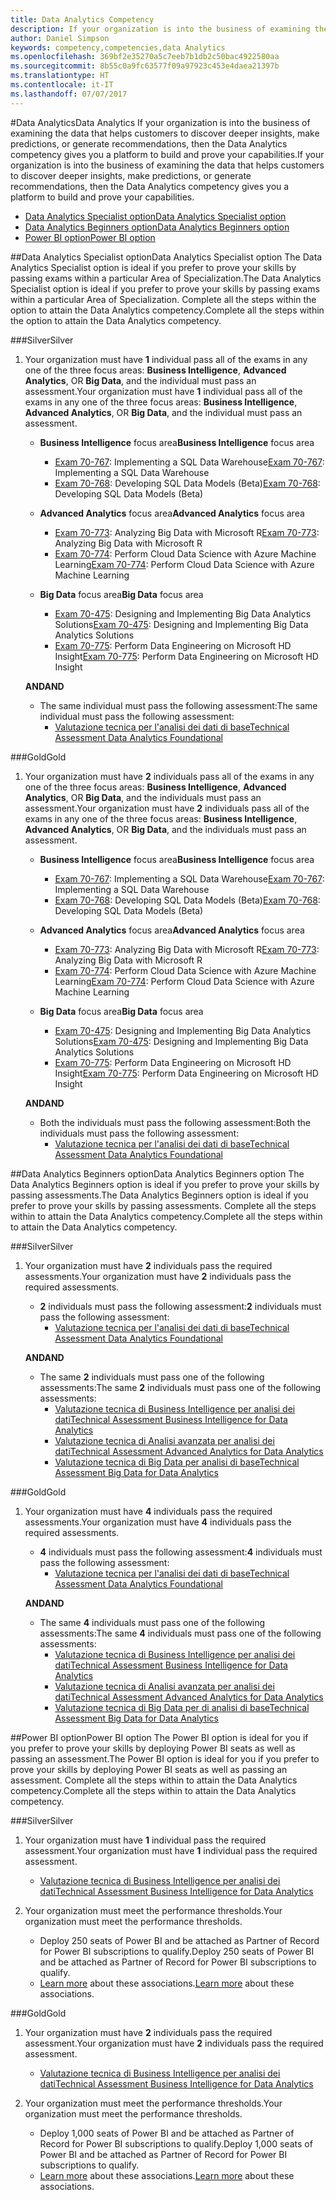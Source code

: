```yaml
---
title: Data Analytics Competency
description: If your organization is into the business of examining the data that helps customers to discover deeper insights, make predictions, or generate recommendations, then the Data Analytics competency gives you a platform to build and prove your capabilities.
author: Daniel Simpson
keywords: competency,competencies,data Analytics
ms.openlocfilehash: 369bf2e35270a5c7eeb7b1db2c50bac4922580aa
ms.sourcegitcommit: 8b55c0a9fc63577f09a97923c453e4daea21397b
ms.translationtype: HT
ms.contentlocale: it-IT
ms.lasthandoff: 07/07/2017
---
```

#<a name="data-analytics"></a><span data-ttu-id="e48d3-104">Data Analytics</span><span class="sxs-lookup"><span data-stu-id="e48d3-104">Data Analytics</span></span>
<span data-ttu-id="e48d3-105">If your organization is into the business of examining the data that helps customers to discover deeper insights, make predictions, or generate recommendations, then the Data Analytics competency gives you a platform to build and prove your capabilities.</span><span class="sxs-lookup"><span data-stu-id="e48d3-105">If your organization is into the business of examining the data that helps customers to discover deeper insights, make predictions, or generate recommendations, then the Data Analytics competency gives you a platform to build and prove your capabilities.</span></span>

- [<span data-ttu-id="e48d3-106">Data Analytics Specialist option</span><span class="sxs-lookup"><span data-stu-id="e48d3-106">Data Analytics Specialist option</span></span>](#data-analytics-specialist-option)
- [<span data-ttu-id="e48d3-107">Data Analytics Beginners option</span><span class="sxs-lookup"><span data-stu-id="e48d3-107">Data Analytics Beginners option</span></span>](#data-analytics-beginners-option)
- [<span data-ttu-id="e48d3-108">Power BI option</span><span class="sxs-lookup"><span data-stu-id="e48d3-108">Power BI option</span></span>](#power-bi-option)

##<a name="data-analytics-specialist-option"></a><span data-ttu-id="e48d3-109">Data Analytics Specialist option</span><span class="sxs-lookup"><span data-stu-id="e48d3-109">Data Analytics Specialist option</span></span>
<span data-ttu-id="e48d3-110">The Data Analytics Specialist option is ideal if you prefer to prove your skills by passing exams within a particular Area of Specialization.</span><span class="sxs-lookup"><span data-stu-id="e48d3-110">The Data Analytics Specialist option is ideal if you prefer to prove your skills by passing exams within a particular Area of Specialization.</span></span> <span data-ttu-id="e48d3-111">Complete all the steps within the option to attain the Data Analytics competency.</span><span class="sxs-lookup"><span data-stu-id="e48d3-111">Complete all the steps within the option to attain the Data Analytics competency.</span></span>

###<a name="silver"></a><span data-ttu-id="e48d3-112">Silver</span><span class="sxs-lookup"><span data-stu-id="e48d3-112">Silver</span></span>
1. <span data-ttu-id="e48d3-113">Your organization must have **1** individual pass all of the exams in any one of the three focus areas: **Business Intelligence**, **Advanced Analytics**, OR **Big Data**, and the individual must pass an assessment.</span><span class="sxs-lookup"><span data-stu-id="e48d3-113">Your organization must have **1** individual pass all of the exams in any one of the three focus areas: **Business Intelligence**, **Advanced Analytics**, OR **Big Data**, and the individual must pass an assessment.</span></span>

    - <span data-ttu-id="e48d3-114">**Business Intelligence** focus area</span><span class="sxs-lookup"><span data-stu-id="e48d3-114">**Business Intelligence** focus area</span></span>
        - <span data-ttu-id="e48d3-115">[Exam 70-767](https://www.microsoft.com/en-us/learning/exam-70-767.aspx): Implementing a SQL Data Warehouse</span><span class="sxs-lookup"><span data-stu-id="e48d3-115">[Exam 70-767](https://www.microsoft.com/en-us/learning/exam-70-767.aspx): Implementing a SQL Data Warehouse</span></span> 
        - <span data-ttu-id="e48d3-116">[Exam 70-768](https://www.microsoft.com/en-us/learning/exam-70-768.aspx): Developing SQL Data Models (Beta)</span><span class="sxs-lookup"><span data-stu-id="e48d3-116">[Exam 70-768](https://www.microsoft.com/en-us/learning/exam-70-768.aspx): Developing SQL Data Models (Beta)</span></span>

    - <span data-ttu-id="e48d3-117">**Advanced Analytics** focus area</span><span class="sxs-lookup"><span data-stu-id="e48d3-117">**Advanced Analytics** focus area</span></span>
        - <span data-ttu-id="e48d3-118">[Exam 70-773](https://www.microsoft.com/en-us/learning/exam-70-773.aspx): Analyzing Big Data with Microsoft R</span><span class="sxs-lookup"><span data-stu-id="e48d3-118">[Exam 70-773](https://www.microsoft.com/en-us/learning/exam-70-773.aspx): Analyzing Big Data with Microsoft R</span></span>
        - <span data-ttu-id="e48d3-119">[Exam 70-774](https://www.microsoft.com/en-us/learning/exam-70-774.aspx): Perform Cloud Data Science with Azure Machine Learning</span><span class="sxs-lookup"><span data-stu-id="e48d3-119">[Exam 70-774](https://www.microsoft.com/en-us/learning/exam-70-774.aspx): Perform Cloud Data Science with Azure Machine Learning</span></span>

    - <span data-ttu-id="e48d3-120">**Big Data** focus area</span><span class="sxs-lookup"><span data-stu-id="e48d3-120">**Big Data** focus area</span></span>
        - <span data-ttu-id="e48d3-121">[Exam 70-475](https://www.microsoft.com/en-us/learning/exam-70-475.aspx): Designing and Implementing Big Data Analytics Solutions</span><span class="sxs-lookup"><span data-stu-id="e48d3-121">[Exam 70-475](https://www.microsoft.com/en-us/learning/exam-70-475.aspx): Designing and Implementing Big Data Analytics Solutions</span></span>
        - <span data-ttu-id="e48d3-122">[Exam 70-775](https://www.microsoft.com/en-us/learning/exam-70-775.aspx): Perform Data Engineering on Microsoft HD Insight</span><span class="sxs-lookup"><span data-stu-id="e48d3-122">[Exam 70-775](https://www.microsoft.com/en-us/learning/exam-70-775.aspx): Perform Data Engineering on Microsoft HD Insight</span></span>

    **<span data-ttu-id="e48d3-123">AND</span><span class="sxs-lookup"><span data-stu-id="e48d3-123">AND</span></span>**

    - <span data-ttu-id="e48d3-124">The same individual must pass the following assessment:</span><span class="sxs-lookup"><span data-stu-id="e48d3-124">The same individual must pass the following assessment:</span></span>
        - [<span data-ttu-id="e48d3-125">Valutazione tecnica per l'analisi dei dati di base</span><span class="sxs-lookup"><span data-stu-id="e48d3-125">Technical Assessment Data Analytics Foundational</span></span>](https://partneruniversity.microsoft.com/?whr=uri:MicrosoftAccount&courseId=14356&scoId=w5Ubm2ygB_4304778676)

###<a name="gold"></a><span data-ttu-id="e48d3-126">Gold</span><span class="sxs-lookup"><span data-stu-id="e48d3-126">Gold</span></span>
1. <span data-ttu-id="e48d3-127">Your organization must have **2** individuals pass all of the exams in any one of the three focus areas: **Business Intelligence**, **Advanced Analytics**, OR **Big Data**, and the individuals must pass an assessment.</span><span class="sxs-lookup"><span data-stu-id="e48d3-127">Your organization must have **2** individuals pass all of the exams in any one of the three focus areas: **Business Intelligence**, **Advanced Analytics**, OR **Big Data**, and the individuals must pass an assessment.</span></span>

    - <span data-ttu-id="e48d3-128">**Business Intelligence** focus area</span><span class="sxs-lookup"><span data-stu-id="e48d3-128">**Business Intelligence** focus area</span></span>
        - <span data-ttu-id="e48d3-129">[Exam 70-767](https://www.microsoft.com/en-us/learning/exam-70-767.aspx): Implementing a SQL Data Warehouse</span><span class="sxs-lookup"><span data-stu-id="e48d3-129">[Exam 70-767](https://www.microsoft.com/en-us/learning/exam-70-767.aspx): Implementing a SQL Data Warehouse</span></span> 
        - <span data-ttu-id="e48d3-130">[Exam 70-768](https://www.microsoft.com/en-us/learning/exam-70-768.aspx): Developing SQL Data Models (Beta)</span><span class="sxs-lookup"><span data-stu-id="e48d3-130">[Exam 70-768](https://www.microsoft.com/en-us/learning/exam-70-768.aspx): Developing SQL Data Models (Beta)</span></span>

    - <span data-ttu-id="e48d3-131">**Advanced Analytics** focus area</span><span class="sxs-lookup"><span data-stu-id="e48d3-131">**Advanced Analytics** focus area</span></span>
        - <span data-ttu-id="e48d3-132">[Exam 70-773](https://www.microsoft.com/en-us/learning/exam-70-773.aspx): Analyzing Big Data with Microsoft R</span><span class="sxs-lookup"><span data-stu-id="e48d3-132">[Exam 70-773](https://www.microsoft.com/en-us/learning/exam-70-773.aspx): Analyzing Big Data with Microsoft R</span></span>
        - <span data-ttu-id="e48d3-133">[Exam 70-774](https://www.microsoft.com/en-us/learning/exam-70-774.aspx): Perform Cloud Data Science with Azure Machine Learning</span><span class="sxs-lookup"><span data-stu-id="e48d3-133">[Exam 70-774](https://www.microsoft.com/en-us/learning/exam-70-774.aspx): Perform Cloud Data Science with Azure Machine Learning</span></span>

    - <span data-ttu-id="e48d3-134">**Big Data** focus area</span><span class="sxs-lookup"><span data-stu-id="e48d3-134">**Big Data** focus area</span></span>
        - <span data-ttu-id="e48d3-135">[Exam 70-475](https://www.microsoft.com/en-us/learning/exam-70-475.aspx): Designing and Implementing Big Data Analytics Solutions</span><span class="sxs-lookup"><span data-stu-id="e48d3-135">[Exam 70-475](https://www.microsoft.com/en-us/learning/exam-70-475.aspx): Designing and Implementing Big Data Analytics Solutions</span></span>
        - <span data-ttu-id="e48d3-136">[Exam 70-775](https://www.microsoft.com/en-us/learning/exam-70-775.aspx): Perform Data Engineering on Microsoft HD Insight</span><span class="sxs-lookup"><span data-stu-id="e48d3-136">[Exam 70-775](https://www.microsoft.com/en-us/learning/exam-70-775.aspx): Perform Data Engineering on Microsoft HD Insight</span></span>

    **<span data-ttu-id="e48d3-137">AND</span><span class="sxs-lookup"><span data-stu-id="e48d3-137">AND</span></span>**

    - <span data-ttu-id="e48d3-138">Both the individuals must pass the following assessment:</span><span class="sxs-lookup"><span data-stu-id="e48d3-138">Both the individuals must pass the following assessment:</span></span> 
        - [<span data-ttu-id="e48d3-139">Valutazione tecnica per l'analisi dei dati di base</span><span class="sxs-lookup"><span data-stu-id="e48d3-139">Technical Assessment Data Analytics Foundational</span></span>](https://partneruniversity.microsoft.com/?whr=uri:MicrosoftAccount&courseId=14356&scoId=w5Ubm2ygB_4304778676)

##<a name="data-analytics-beginners-option"></a><span data-ttu-id="e48d3-140">Data Analytics Beginners option</span><span class="sxs-lookup"><span data-stu-id="e48d3-140">Data Analytics Beginners option</span></span>
<span data-ttu-id="e48d3-141">The Data Analytics Beginners option is ideal if you prefer to prove your skills by passing assessments.</span><span class="sxs-lookup"><span data-stu-id="e48d3-141">The Data Analytics Beginners option is ideal if you prefer to prove your skills by passing assessments.</span></span> <span data-ttu-id="e48d3-142">Complete all the steps within to attain the Data Analytics competency.</span><span class="sxs-lookup"><span data-stu-id="e48d3-142">Complete all the steps within to attain the Data Analytics competency.</span></span>

###<a name="silver"></a><span data-ttu-id="e48d3-143">Silver</span><span class="sxs-lookup"><span data-stu-id="e48d3-143">Silver</span></span>
1. <span data-ttu-id="e48d3-144">Your organization must have **2** individuals pass the required assessments.</span><span class="sxs-lookup"><span data-stu-id="e48d3-144">Your organization must have **2** individuals pass the required assessments.</span></span>

    - <span data-ttu-id="e48d3-145">**2** individuals must pass the following assessment:</span><span class="sxs-lookup"><span data-stu-id="e48d3-145">**2** individuals must pass the following assessment:</span></span>
        - [<span data-ttu-id="e48d3-146">Valutazione tecnica per l'analisi dei dati di base</span><span class="sxs-lookup"><span data-stu-id="e48d3-146">Technical Assessment Data Analytics Foundational</span></span>](https://partneruniversity.microsoft.com/?whr=uri:MicrosoftAccount&courseId=14356&scoId=w5Ubm2ygB_4304778676)

    **<span data-ttu-id="e48d3-147">AND</span><span class="sxs-lookup"><span data-stu-id="e48d3-147">AND</span></span>**

    - <span data-ttu-id="e48d3-148">The same **2** individuals must pass one of the following assessments:</span><span class="sxs-lookup"><span data-stu-id="e48d3-148">The same **2** individuals must pass one of the following assessments:</span></span>
        - [<span data-ttu-id="e48d3-149">Valutazione tecnica di Business Intelligence per analisi dei dati</span><span class="sxs-lookup"><span data-stu-id="e48d3-149">Technical Assessment Business Intelligence for Data Analytics</span></span>](https://partneruniversity.microsoft.com/?whr=uri:MicrosoftAccount&courseId=14350&scoId=u5YzfgigB_1504778676)
        - [<span data-ttu-id="e48d3-150">Valutazione tecnica di Analisi avanzata per analisi dei dati</span><span class="sxs-lookup"><span data-stu-id="e48d3-150">Technical Assessment Advanced Analytics for Data Analytics</span></span>](https://partneruniversity.microsoft.com/?whr=uri:MicrosoftAccount&courseId=10275&scoId=bweuuySgB_3904778676)
        - [<span data-ttu-id="e48d3-151">Valutazione tecnica di Big Data per analisi di base</span><span class="sxs-lookup"><span data-stu-id="e48d3-151">Technical Assessment Big Data for Data Analytics</span></span>](https://partneruniversity.microsoft.com/?whr=uri:MicrosoftAccount&courseId=14349&scoId=qb5OGFigB_6604778676)

###<a name="gold"></a><span data-ttu-id="e48d3-152">Gold</span><span class="sxs-lookup"><span data-stu-id="e48d3-152">Gold</span></span>
1. <span data-ttu-id="e48d3-153">Your organization must have **4** individuals pass the required assessments.</span><span class="sxs-lookup"><span data-stu-id="e48d3-153">Your organization must have **4** individuals pass the required assessments.</span></span>

    - <span data-ttu-id="e48d3-154">**4** individuals must pass the following assessment:</span><span class="sxs-lookup"><span data-stu-id="e48d3-154">**4** individuals must pass the following assessment:</span></span>
        - [<span data-ttu-id="e48d3-155">Valutazione tecnica per l'analisi dei dati di base</span><span class="sxs-lookup"><span data-stu-id="e48d3-155">Technical Assessment Data Analytics Foundational</span></span> ](https://partneruniversity.microsoft.com/?whr=uri:MicrosoftAccount&courseId=14356&scoId=w5Ubm2ygB_4304778676)

    **<span data-ttu-id="e48d3-156">AND</span><span class="sxs-lookup"><span data-stu-id="e48d3-156">AND</span></span>**

    - <span data-ttu-id="e48d3-157">The same **4** individuals must pass one of the following assessments:</span><span class="sxs-lookup"><span data-stu-id="e48d3-157">The same **4** individuals must pass one of the following assessments:</span></span>
        - [<span data-ttu-id="e48d3-158">Valutazione tecnica di Business Intelligence per analisi dei dati</span><span class="sxs-lookup"><span data-stu-id="e48d3-158">Technical Assessment Business Intelligence for Data Analytics</span></span>](https://partneruniversity.microsoft.com/?whr=uri:MicrosoftAccount&courseId=14350&scoId=u5YzfgigB_1504778676)
        - [<span data-ttu-id="e48d3-159">Valutazione tecnica di Analisi avanzata per analisi dei dati</span><span class="sxs-lookup"><span data-stu-id="e48d3-159">Technical Assessment Advanced Analytics for Data Analytics</span></span>](https://partneruniversity.microsoft.com/?whr=uri:MicrosoftAccount&courseId=10275&scoId=bweuuySgB_3904778676)
        - [<span data-ttu-id="e48d3-160">Valutazione tecnica di Big Data per di analisi di base</span><span class="sxs-lookup"><span data-stu-id="e48d3-160">Technical Assessment Big Data for Data Analytics</span></span>](https://partneruniversity.microsoft.com/?whr=uri:MicrosoftAccount&courseId=14349&scoId=qb5OGFigB_6604778676)

##<a name="power-bi-option"></a><span data-ttu-id="e48d3-161">Power BI option</span><span class="sxs-lookup"><span data-stu-id="e48d3-161">Power BI option</span></span>
<span data-ttu-id="e48d3-162">The Power BI option is ideal for you if you prefer to prove your skills by deploying Power BI seats as well as passing an assessment.</span><span class="sxs-lookup"><span data-stu-id="e48d3-162">The Power BI option is ideal for you if you prefer to prove your skills by deploying Power BI seats as well as passing an assessment.</span></span> <span data-ttu-id="e48d3-163">Complete all the steps within to attain the Data Analytics competency.</span><span class="sxs-lookup"><span data-stu-id="e48d3-163">Complete all the steps within to attain the Data Analytics competency.</span></span>

###<a name="silver"></a><span data-ttu-id="e48d3-164">Silver</span><span class="sxs-lookup"><span data-stu-id="e48d3-164">Silver</span></span>

1. <span data-ttu-id="e48d3-165">Your organization must have **1** individual pass the required assessment.</span><span class="sxs-lookup"><span data-stu-id="e48d3-165">Your organization must have **1** individual pass the required assessment.</span></span>

    - [<span data-ttu-id="e48d3-166">Valutazione tecnica di Business Intelligence per analisi dei dati</span><span class="sxs-lookup"><span data-stu-id="e48d3-166">Technical Assessment Business Intelligence for Data Analytics</span></span>](https://partneruniversity.microsoft.com/?whr=uri:MicrosoftAccount&courseId=14350&scoId=u5YzfgigB_1504778676)
  
2. <span data-ttu-id="e48d3-167">Your organization must meet the performance thresholds.</span><span class="sxs-lookup"><span data-stu-id="e48d3-167">Your organization must meet the performance thresholds.</span></span>

    - <span data-ttu-id="e48d3-168">Deploy 250 seats of Power BI and be attached as Partner of Record for Power BI subscriptions to qualify.</span><span class="sxs-lookup"><span data-stu-id="e48d3-168">Deploy 250 seats of Power BI and be attached as Partner of Record for Power BI subscriptions to qualify.</span></span>
    - <span data-ttu-id="e48d3-169">[Learn more](https://partner.microsoft.com/en-us/membership/digital-partner-of-record) about these associations.</span><span class="sxs-lookup"><span data-stu-id="e48d3-169">[Learn more](https://partner.microsoft.com/en-us/membership/digital-partner-of-record) about these associations.</span></span>

###<a name="gold"></a><span data-ttu-id="e48d3-170">Gold</span><span class="sxs-lookup"><span data-stu-id="e48d3-170">Gold</span></span>
1. <span data-ttu-id="e48d3-171">Your organization must have **2** individuals pass the required assessment.</span><span class="sxs-lookup"><span data-stu-id="e48d3-171">Your organization must have **2** individuals pass the required assessment.</span></span>
    - [<span data-ttu-id="e48d3-172">Valutazione tecnica di Business Intelligence per analisi dei dati</span><span class="sxs-lookup"><span data-stu-id="e48d3-172">Technical Assessment Business Intelligence for Data Analytics</span></span>](https://partneruniversity.microsoft.com/?whr=uri:MicrosoftAccount&courseId=14350&scoId=u5YzfgigB_1504778676)
  
2. <span data-ttu-id="e48d3-173">Your organization must meet the performance thresholds.</span><span class="sxs-lookup"><span data-stu-id="e48d3-173">Your organization must meet the performance thresholds.</span></span>
    - <span data-ttu-id="e48d3-174">Deploy 1,000 seats of Power BI and be attached as Partner of Record for Power BI subscriptions to qualify.</span><span class="sxs-lookup"><span data-stu-id="e48d3-174">Deploy 1,000 seats of Power BI and be attached as Partner of Record for Power BI subscriptions to qualify.</span></span>
    - <span data-ttu-id="e48d3-175">[Learn more](https://partner.microsoft.com/en-us/membership/digital-partner-of-record) about these associations.</span><span class="sxs-lookup"><span data-stu-id="e48d3-175">[Learn more](https://partner.microsoft.com/en-us/membership/digital-partner-of-record) about these associations.</span></span>

